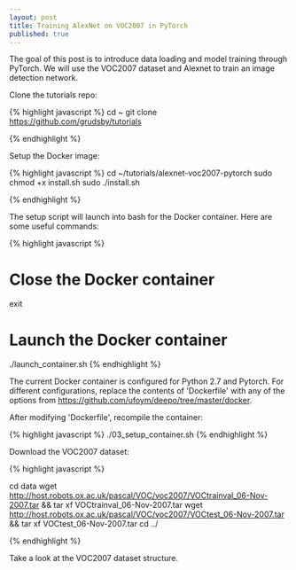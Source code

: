 ```yaml
---
layout: post
title: Training AlexNet on VOC2007 in PyTorch
published: true
---
```


The goal of this post is to introduce data loading and model training through PyTorch. We will use the VOC2007 dataset and Alexnet to train an image detection network.

Clone the tutorials repo:

{% highlight javascript %}
cd ~
git clone https://github.com/grudsby/tutorials

{% endhighlight %}

Setup the Docker image:

{% highlight javascript %}
cd ~/tutorials/alexnet-voc2007-pytorch
sudo chmod +x install.sh
sudo ./install.sh

{% endhighlight %}

The setup script will launch into bash for the Docker container. Here are some useful commands:

{% highlight javascript %}
# Close the Docker container
exit
# Launch the Docker container
./launch_container.sh
{% endhighlight %}

The current Docker container is configured for Python 2.7 and Pytorch. For different configurations, replace the contents of 'Dockerfile' with any of the options from https://github.com/ufoym/deepo/tree/master/docker.

After modifying 'Dockerfile', recompile the container:

{% highlight javascript %}
./03_setup_container.sh
{% endhighlight %}



Download the VOC2007 dataset:

{% highlight javascript %}

cd data
wget http://host.robots.ox.ac.uk/pascal/VOC/voc2007/VOCtrainval_06-Nov-2007.tar && tar xf VOCtrainval_06-Nov-2007.tar
wget http://host.robots.ox.ac.uk/pascal/VOC/voc2007/VOCtest_06-Nov-2007.tar && tar xf VOCtest_06-Nov-2007.tar
cd ../

{% endhighlight %}

Take a look at the VOC2007 dataset structure.
